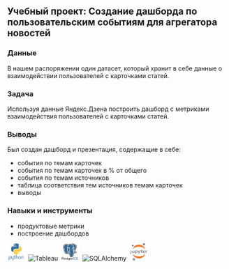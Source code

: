 ## Учебный проект: Создание дашборда по пользовательским событиям для агрегатора новостей

### Данные
В нашем распоряжении один датасет, который хранит в себе данные о взаимодействии пользователей с карточками статей.

### Задача
Используя данные Яндекс.Дзена построить дашборд с метриками взаимодействия пользователей с карточками статей.

### Выводы
Был создан дашборд и презентация, содержащие в себе:
- события по темам карточек
- события по темам карточек в % от общего
- события по темам источников
- таблица соответствия тем источников темам карточек
- выводы

### Навыки и инструменты
- продуктовые метрики
- построение дашбордов
<div>
  <img src="https://github.com/devicons/devicon/blob/master/icons/python/python-original-wordmark.svg" title="Python" alt="Python" width="40" height="40"/>&nbsp;
  <img src="https://i0.wp.com/sybyl.com/wp-content/uploads/2019/11/Tableau-Logo-for-website.jpg?ssl=1" title="Tableau" alt="Tableau" width="40" height="40"/>&nbsp;
  <img src="https://github.com/devicons/devicon/blob/master/icons/postgresql/postgresql-original-wordmark.svg"  title="PostgreSQL" alt="PostgreSQL" width="40" height="40"/>&nbsp;
  <img src="https://avatars.githubusercontent.com/u/6043126?s=200&v=4" title="SQLAlchemy" alt="SQLAlchemy" width="40" height="40"/>&nbsp;
  <img src="https://github.com/devicons/devicon/blob/master/icons/jupyter/jupyter-original-wordmark.svg" title="Jupyter" alt="Jupyter" width="40" height="40"/>
</div>
